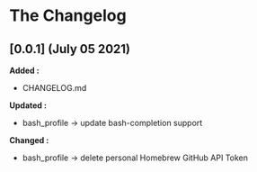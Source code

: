 # The Changelog

## [0.0.1] (July 05 2021)

**Added :**

- CHANGELOG.md

**Updated :**

- bash_profile
  -> update bash-completion support

**Changed :**

- bash_profile
  -> delete personal Homebrew GitHub API Token
